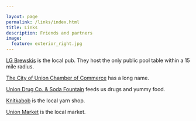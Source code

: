 ```yaml
---

layout: page
permalink: /links/index.html
title: Links
description: Friends and partners
image:
  feature: exterior_right.jpg
---
```


[LG Brewskis](https://www.facebook.com/pages/LG-Brewskis/202717269745877) is the local pub.  They host the only public pool table within a 15 mile radius.

[The City of Union Chamber of Commerce](https://www.facebook.com/pages/City-of-Union-OR-Chamber-of-Commerce/199610620135779) has a long name.

[Union Drug Co. & Soda Fountain](https://www.facebook.com/pages/Union-Drug-Co-Soda-Fountain/566067123452150) feeds us drugs and yummy food.

[Knitkabob](http://www.knitkabob.com/) is the local yarn shop.

[Union Market](http://union-market.com/) is the local market.